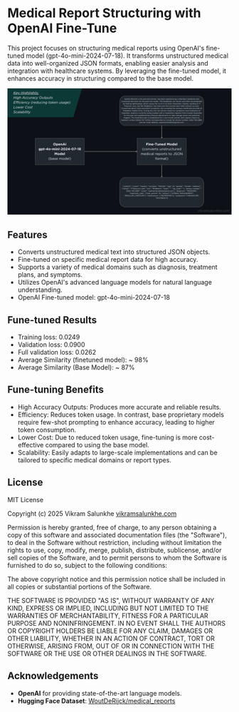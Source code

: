 # Medical Report Structuring with OpenAI Fine-Tune

This project focuses on structuring medical reports using OpenAI's fine-tuned model (gpt-4o-mini-2024-07-18). It transforms unstructured medical data into well-organized JSON formats, enabling easier analysis and integration with healthcare systems. By leveraging the fine-tuned model, it enhances accuracy in structuring compared to the base model.


![Architecture](images/architecture.png)


## Features

- Converts unstructured medical text into structured JSON objects.
- Fine-tuned on specific medical report data for high accuracy.
- Supports a variety of medical domains such as diagnosis, treatment plans, and symptoms.
- Utilizes OpenAI's advanced language models for natural language understanding.
- OpenAI Fine-tuned model: gpt-4o-mini-2024-07-18

## Fune-tuned Results

- Training loss: 0.0249
- Validation loss: 0.0900
- Full validation loss: 0.0262
- Average Similarity (finetuned model): ~ 98%
- Average Similarity (Base Model): ~ 87%

## Fune-tuning Benefits

- High Accuracy Outputs: Produces more accurate and reliable results.
- Efficiency: Reduces token usage. In contrast, base proprietary models require few-shot prompting to enhance accuracy, leading to higher token consumption.
- Lower Cost: Due to reduced token usage, fine-tuning is more cost-effective compared to using the base model.
- Scalability: Easily adapts to large-scale implementations and can be tailored to specific medical domains or report types.

## License

MIT License

Copyright (c) 2025 Vikram Salunkhe
[vikramsalunkhe.com](https://www.vikramsalunkhe.com)

Permission is hereby granted, free of charge, to any person obtaining a copy of this software and associated documentation files (the "Software"), to deal in the Software without restriction, including without limitation the rights to use, copy, modify, merge, publish, distribute, sublicense, and/or sell copies of the Software, and to permit persons to whom the Software is furnished to do so, subject to the following conditions:

The above copyright notice and this permission notice shall be included in all copies or substantial portions of the Software.

THE SOFTWARE IS PROVIDED "AS IS", WITHOUT WARRANTY OF ANY KIND, EXPRESS OR IMPLIED, INCLUDING BUT NOT LIMITED TO THE WARRANTIES OF MERCHANTABILITY, FITNESS FOR A PARTICULAR PURPOSE AND NONINFRINGEMENT. IN NO EVENT SHALL THE AUTHORS OR COPYRIGHT HOLDERS BE LIABLE FOR ANY CLAIM, DAMAGES OR OTHER LIABILITY, WHETHER IN AN ACTION OF CONTRACT, TORT OR OTHERWISE, ARISING FROM, OUT OF OR IN CONNECTION WITH THE SOFTWARE OR THE USE OR OTHER DEALINGS IN THE SOFTWARE.

## Acknowledgements

- **OpenAI** for providing state-of-the-art language models.
- **Hugging Face Dataset**: [WoutDeRijck/medical_reports](https://huggingface.co/datasets/WoutDeRijck/medical_reports)
